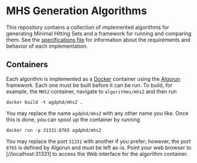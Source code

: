 # MHS Generation Algorithms
This repository contains a collection of implemented algorithms for generating Minimal Hitting Sets and a framework for running and comparing them.
See the [specifications file](specifications.md) for information about the requirements and behavior of each implementation.

## Containers
Each algorithm is implemented as a [Docker][] container using the [Algorun][] framework.
Each one must be built before it can be run.
To build, for example, the `MHS2` container, navigate to `algorithms/mhs2` and then run

    docker build -t agdphd/mhs2 .

You may replace the name `agdphd/mhs2` with any other name you like.
Once this is done, you can spool up the container by running

    docker run -p 31331:8765 agdphd/mhs2

You may replace the port `31331` with another if you prefer; however, the port `8765` is defined by Algorun and must be left as-is.
Point your web browser to [//localhost:31331] to access the Web interface for the algorithm container.

[docker]: //docker.io "Docker"
[algorun]: //algorun.org "Algorun"
